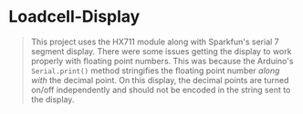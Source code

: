 # Loadcell-Display

> This project uses the HX711 module along with Sparkfun's serial 7 segment display. There were some issues getting the display to work properly with floating point numbers. This was because the Arduino's `Serial.print()` method stringifies the floating point number *along with* the decimal point. On this display, the decimal points are turned on/off independently and should not be encoded in the string sent to the display.
